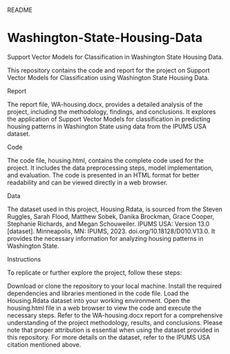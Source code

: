 
README

# Washington-State-Housing-Data
Support Vector Models for Classification in Washington State Housing Data.


This repository contains the code and report for the project on Support Vector Models for Classification using Washington State Housing Data.

Report

The report file, WA-housing.docx, provides a detailed analysis of the project, including the methodology, findings, and conclusions. It explores the application of Support Vector Models for classification in predicting housing patterns in Washington State using data from the IPUMS USA dataset.

Code

The code file, housing.html, contains the complete code used for the project. It includes the data preprocessing steps, model implementation, and evaluation. The code is presented in an HTML format for better readability and can be viewed directly in a web browser.

Data

The dataset used in this project, Housing.Rdata, is sourced from the Steven Ruggles, Sarah Flood, Matthew Sobek, Danika Brockman, Grace Cooper, Stephanie Richards, and Megan Schouweiler. IPUMS USA: Version 13.0 [dataset]. Minneapolis, MN: IPUMS, 2023. doi.org/10.18128/D010.V13.0. It provides the necessary information for analyzing housing patterns in Washington State.

Instructions

To replicate or further explore the project, follow these steps:

Download or clone the repository to your local machine.
Install the required dependencies and libraries mentioned in the code file.
Load the Housing.Rdata dataset into your working environment.
Open the housing.html file in a web browser to view the code and execute the necessary steps.
Refer to the WA-housing.docx report for a comprehensive understanding of the project methodology, results, and conclusions.
Please note that proper attribution is essential when using the dataset provided in this repository. For more details on the dataset, refer to the IPUMS USA citation mentioned above.
